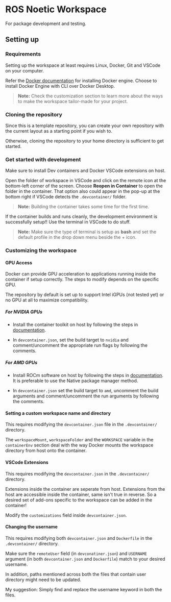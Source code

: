 # ROS Noetic Workspace

For package development and testing.

## Setting up

### Requirements

Setting up the workspace at least requires Linux, Docker, Git and VSCode on your
computer.

Refer the [Docker documentation](https://docs.docker.com/engine/install/) for
installing Docker engine. Choose to install Docker Engine with CLI over
Docker Desktop.

> **Note:** Check the customization section to learn more about the ways to
> make the workspace tailor-made for your project.

### Cloning the repository

Since this is a template repository, you can create your own repository with the
current layout as a starting point if you wish to.

Otherwise, cloning the repository to your home directory is sufficient to get
started.

### Get started with development

Make sure to install Dev containers and Docker VSCode extensions on host.

Open the folder of workspace in VSCode and click on the remote icon at the
bottom-left corner of the screen. Choose **Reopen in Container** to open the
folder in the container. That option also could appear in the pop-up at the
bottom right if VSCode detects the `.devcontainer/` folder.

> **Note:** Building the container takes some time for the first time.

If the container builds and runs cleanly, the development environment is
successfully setup!! Use the terminal in VSCode to do stuff.

> **Note:** Make sure the type of terminal is setup as **bash** and set the
> default profile in the drop down menu beside the + icon.

### Customizing the workspace

#### GPU Access

Docker can provide GPU acceleration to applications running inside the container
if setup correctly. The steps to modify depends on the specific GPU.

The repository by default is set up to support Intel iGPUs (not tested yet) or no
GPU at all to maximize compatibility.

##### For NVIDIA GPUs

- Install the container toolkit on host by following the steps in [documentation](https://docs.nvidia.com/datacenter/cloud-native/container-toolkit/latest/install-guide.html).

- In `devcontainer.json`, set the build target to `nvidia` and comment/uncomment
  the appropriate run flags by following the comments.

##### For AMD GPUs

- Install ROCm software on host by following the steps in [documentation](https://rocm.docs.amd.com/projects/install-on-linux/en/latest/tutorial/quick-start.html#rocm-amdgpu-quick).
  It is preferable to use the Native package manager method.

- In `devcontainer.json` set the build target to `amd`, uncomment the build
  arguments and comment/uncomment the run arguments by following the comments.

#### Setting a custom workspace name and directory

This requires modifying the `devcontainer.json` file in the `.devcontainer/`
directory.

The `workspaceMount`, `workspaceFolder` and the `WORKSPACE` variable in the
`containerEnv` section deal with the way Docker mounts the workspace directory
from host onto the container.

#### VSCode Extensions

This requires modifying the `devcontainer.json` in the `.devcontainer/` directory.

Extensions inside the container are seperate from host. Extensions from the host
are accessible inside the container, same isn't true in reverse. So a desired
set of add-ons specific to the workspace can be added in the container!

Modify the `customizations` field inside `devcontainer.json`.

#### Changing the username

This requires modifying both `devcontainer.json` and `Dockerfile` in the
`.devcontainer/` directory.

Make sure the `remoteUser` field (in `devconatiner.json`) and `USERNAME` argument
(in both `devcontainer.json` and `Dockerfile`) match to your desired username.

In addition, paths mentioned across both the files that contain user directory
might need to be updated.

My suggestion: Simply find and replace the username keyword in both the files.
